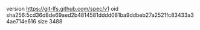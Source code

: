 version https://git-lfs.github.com/spec/v1
oid sha256:5cd36d8de69aed2b4814581dddd081ba9ddbeb27a2521fc83433a34ae714e616
size 3488
